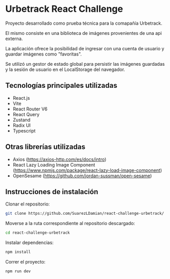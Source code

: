 # Urbetrack React Challenge

Proyecto desarrollado como prueba técnica para la comapañía Urbetrack.

El mismo consiste en una biblioteca de imágenes provenientes de una api externa.

La aplicación ofrece la posibilidad de ingresar con una cuenta de usuario y guardar imágenes como "favoritas".

Se utilizó un gestor de estado global para persistir las imágenes guardadas y la sesión de usuario en el LocalStorage del navegador.

## Tecnologías principales utilizadas

- React.js
- Vite
- React Router V6
- React Query
- Zustand
- Radix UI
- Typescript

## Otras librerías utilizadas

- Axios (https://axios-http.com/es/docs/intro)
- React Lazy Loading Image Component (https://www.npmjs.com/package/react-lazy-load-image-component)
- OpenSesame (https://github.com/jordan-sussman/open-sesame)

## Instrucciones de instalación

Clonar el repositorio:
```bash
git clone https://github.com/SuarezLDamian/react-challenge-urbetrack/
```

Moverse a la ruta correspondiente al repositorio descargado:
```bash
cd react-challenge-urbetrack
```

Instalar dependencias:
```bash
npm install
```

Correr el proyecto:
```bash
npm run dev
```
